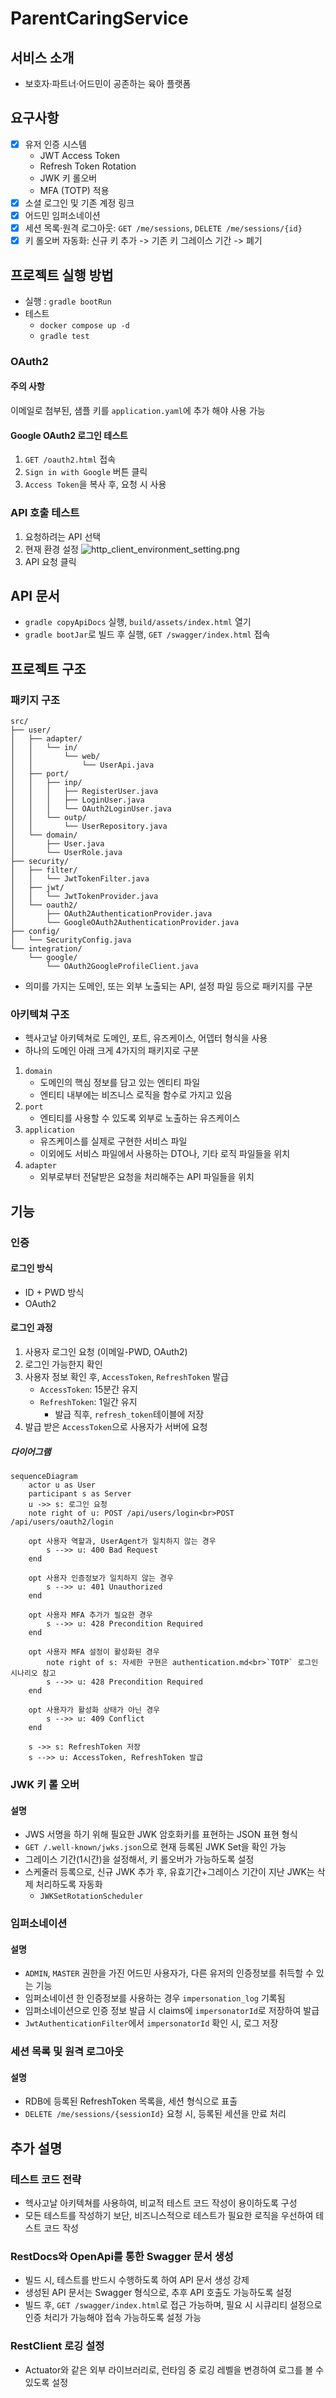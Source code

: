 # ParentCaringService

## 서비스 소개

- 보호자·파트너·어드민이 공존하는 육아 플랫폼

## 요구사항

- [X] 유저 인증 시스템
    - JWT Access Token
    - Refresh Token Rotation
    - JWK 키 롤오버
    - MFA (TOTP) 적용
- [X] 소셜 로그인 및 기존 계정 링크
- [X] 어드민 임퍼소네이션
- [X] 세션 목록·원격 로그아웃: `GET /me/sessions`, `DELETE /me/sessions/{id}`
- [X] 키 롤오버 자동화: 신규 키 추가 -> 기존 키 그레이스 기간 -> 폐기

## 프로젝트 실행 방법

- 실행 : `gradle bootRun`
- 테스트
    - `docker compose up -d`
    - `gradle test`

### OAuth2

#### 주의 사항

이메일로 첨부된, 샘플 키를 `application.yaml`에 추가 해야 사용 가능

#### Google OAuth2 로그인 테스트

1. `GET /oauth2.html` 접속
2. `Sign in with Google` 버튼 클릭
3. `Access Token`을 복사 후, 요청 시 사용

### API 호출 테스트

1. 요청하려는 API 선택
2. 현재 환경 설정
   ![http_client_environment_setting.png](docs/img/http_client_environment_setting.png)
3. API 요청 클릭

## API 문서

- `gradle copyApiDocs` 실행, `build/assets/index.html` 열기
- `gradle bootJar`로 빌드 후 실행, `GET /swagger/index.html` 접속

## 프로젝트 구조

### 패키지 구조

```text
src/
├── user/
│   ├── adapter/
│   │   └── in/
│   │       └── web/
│   │           └── UserApi.java
│   ├── port/
│   │   ├── inp/
│   │   │   ├── RegisterUser.java
│   │   │   ├── LoginUser.java
│   │   │   └── OAuth2LoginUser.java
│   │   └── outp/
│   │       └── UserRepository.java
│   └── domain/
│       ├── User.java
│       └── UserRole.java
├── security/
│   ├── filter/
│   │   └── JwtTokenFilter.java
│   ├── jwt/
│   │   └── JwtTokenProvider.java
│   └── oauth2/
│       ├── OAuth2AuthenticationProvider.java
│       └── GoogleOAuth2AuthenticationProvider.java
├── config/
│   └── SecurityConfig.java
└── integration/
    └── google/
        └── OAuth2GoogleProfileClient.java
```

- 의미를 가지는 도메인, 또는 외부 노출되는 API, 설정 파일 등으로 패키지를 구분

### 아키텍쳐 구조

- 헥사고날 아키텍쳐로 도메인, 포트, 유즈케이스, 어뎁터 형식을 사용
- 하나의 도메인 아래 크게 4가지의 패키지로 구분

1. `domain`
    - 도메인의 핵심 정보를 담고 있는 엔티티 파일
    - 엔티티 내부에는 비즈니스 로직을 함수로 가지고 있음
2. `port`
    - 엔티티를 사용할 수 있도록 외부로 노출하는 유즈케이스
3. `application`
    - 유즈케이스를 실제로 구현한 서비스 파일
    - 이외에도 서비스 파일에서 사용하는 DTO나, 기타 로직 파일들을 위치
4. `adapter`
    - 외부로부터 전달받은 요청을 처리해주는 API 파일들을 위치

## 기능

### 인증

#### 로그인 방식

- ID + PWD 방식
- OAuth2

#### 로그인 과정

1. 사용자 로그인 요청 (이메일-PWD, OAuth2)
2. 로그인 가능한지 확인
3. 사용자 정보 확인 후, `AccessToken`, `RefreshToken` 발급
    - `AccessToken`: 15분간 유지
    - `RefreshToken`: 1일간 유지
        - 발급 직후, `refresh_token`테이블에 저장
4. 발급 받은 `AccessToken`으로 사용자가 서버에 요청

##### 다이어그램

```mermaid
sequenceDiagram
    actor u as User
    participant s as Server
    u ->> s: 로그인 요청
    note right of u: POST /api/users/login<br>POST /api/users/oauth2/login

    opt 사용자 역할과, UserAgent가 일치하지 않는 경우
        s -->> u: 400 Bad Request
    end

    opt 사용자 인증정보가 일치하지 않는 경우
        s -->> u: 401 Unauthorized
    end

    opt 사용자 MFA 추가가 필요한 경우
        s -->> u: 428 Precondition Required
    end

    opt 사용자 MFA 설정이 활성화된 경우
        note right of s: 자세한 구현은 authentication.md<br>`TOTP` 로그인 시나리오 참고
        s -->> u: 428 Precondition Required
    end

    opt 사용자가 활성화 상태가 아닌 경우
        s -->> u: 409 Conflict
    end

    s ->> s: RefreshToken 저장
    s -->> u: AccessToken, RefreshToken 발급
```

### JWK 키 롤 오버

#### 설명

- JWS 서명을 하기 위해 필요한 JWK 암호화키를 표현하는 JSON 표현 형식
- `GET /.well-known/jwks.json`으로 현재 등록된 JWK Set을 확인 가능
- 그레이스 기간(1시간)을 설정해서, 키 롤오버가 가능하도록 설정
- 스케줄러 등록으로, 신규 JWK 추가 후, 유효기간+그레이스 기간이 지난 JWK는 삭제 처리하도록 자동화
    - `JWKSetRotationScheduler`

### 임퍼소네이션

#### 설명

- `ADMIN`, `MASTER` 권한을 가진 어드민 사용자가, 다른 유저의 인증정보를 취득할 수 있는 기능
- 임퍼소네이션 한 인증정보를 사용하는 경우 `impersonation_log` 기록됨
- 임퍼소네이션으로 인증 정보 발급 시 claims에 `impersonatorId`로 저장하여 발급
- `JwtAuthenticationFilter`에서 `impersonatorId` 확인 시, 로그 저장

### 세션 목록 및 원격 로그아웃

#### 설명

- RDB에 등록된 RefreshToken 목록을, 세션 형식으로 표출
- `DELETE /me/sessions/{sessionId}` 요청 시, 등록된 세션을 만료 처리

## 추가 설명

### 테스트 코드 전략

- 헥사고날 아키텍쳐를 사용하여, 비교적 테스트 코드 작성이 용이하도록 구성
- 모든 테스트를 작성하기 보단, 비즈니스적으로 테스트가 필요한 로직을 우선하여 테스트 코드 작성

### RestDocs와 OpenApi를 통한 Swagger 문서 생성

- 빌드 시, 테스트를 반드시 수행하도록 하여 API 문서 생성 강제
- 생성된 API 문서는 Swagger 형식으로, 추후 API 호출도 가능하도록 설정
- 빌드 후, `GET /swagger/index.html`로 접근 가능하며, 필요 시 시큐리티 설정으로 인증 처리가 가능해야 접속 가능하도록 설정 가능

### RestClient 로깅 설정

- Actuator와 같은 외부 라이브러리로, 런타임 중 로깅 레벨을 변경하여 로그를 볼 수 있도록 설정
